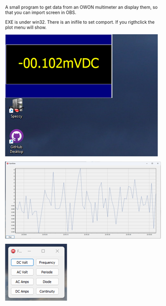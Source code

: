 A small program to get data from an OWON multimeter an display them, so that you can import screen in OBS.

EXE is under win32.
There is an inifile to set comport.
If you rigthclick the plot menu will show.

![](https://github.com/gert-lauritsen/OWON_SCPI/blob/main/Picture/Screenshot%202024-04-02%20204012.png)

![](https://github.com/gert-lauritsen/OWON_SCPI/blob/main/Picture/Screenshot%202024-04-02%20204059.png)

![](https://github.com/gert-lauritsen/OWON_SCPI/blob/main/Picture/Screenshot%202024-04-02%20204133.png)

